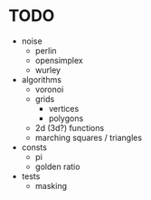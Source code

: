 # TODO

* noise
    * perlin
    * opensimplex
    * wurley
* algorithms
    * voronoi
    * grids
        * vertices
        * polygons
    * 2d (3d?) functions
    * marching squares / triangles
* consts
    * pi
    * golden ratio
* tests
    * masking